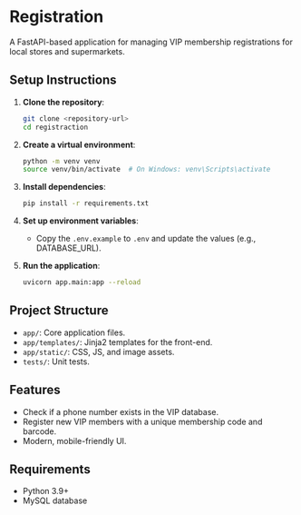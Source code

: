 # Registration

A FastAPI-based application for managing VIP membership registrations for local stores and supermarkets.

## Setup Instructions

1. **Clone the repository**:
   ```bash
   git clone <repository-url>
   cd registraction
   ```

2. **Create a virtual environment**:
   ```bash
   python -m venv venv
   source venv/bin/activate  # On Windows: venv\Scripts\activate
   ```

3. **Install dependencies**:
   ```bash
   pip install -r requirements.txt
   ```

4. **Set up environment variables**:
   - Copy the `.env.example` to `.env` and update the values (e.g., DATABASE_URL).

5. **Run the application**:
   ```bash
   uvicorn app.main:app --reload
   ```

## Project Structure
- `app/`: Core application files.
- `app/templates/`: Jinja2 templates for the front-end.
- `app/static/`: CSS, JS, and image assets.
- `tests/`: Unit tests.

## Features
- Check if a phone number exists in the VIP database.
- Register new VIP members with a unique membership code and barcode.
- Modern, mobile-friendly UI.

## Requirements
- Python 3.9+
- MySQL database
